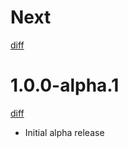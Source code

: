 # Next

[diff](https://github.com/gtm-support/core/compare/1.0.0-alpha.1...main)

# 1.0.0-alpha.1

[diff](https://github.com/gtm-support/core/compare/main...1.0.0-alpha.1)

- Initial alpha release
